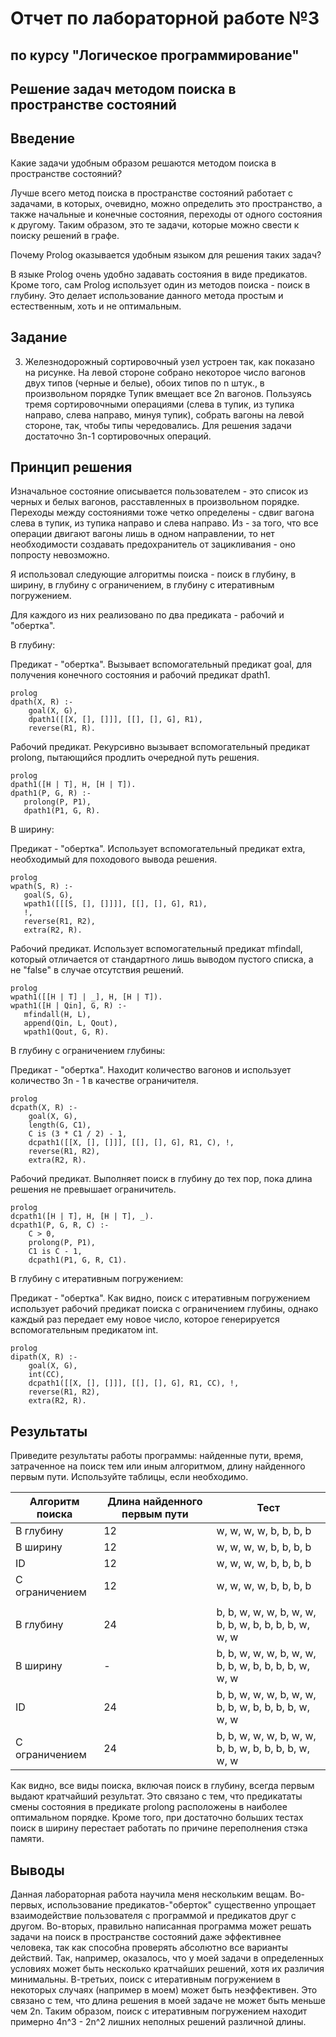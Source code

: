 # Отчет по лабораторной работе №3
## по курсу "Логическое программирование"

## Решение задач методом поиска в пространстве состояний

## Введение

Какие задачи удобным образом решаются методом поиска в пространстве состояний? 

Лучше всего метод поиска в пространстве состояний работает с задачами, в которых, очевидно, можно определить это пространство, а также начальные и конечные состояния, переходы от одного состояния к другому. Таким образом, это те задачи, которые можно свести к поиску решений в графе. 

Почему Prolog оказывается удобным языком для решения таких задач?

В языке Prolog очень удобно задавать состояния в виде предикатов. Кроме того, сам Prolog использует один из методов поиска - поиск в глубину. Это делает использование данного метода простым и естественным, хоть и не оптимальным.

## Задание
3. Железнодорожный сортировочный узел устроен так, как показано на
рисунке. На левой стороне собрано некоторое число вагонов двух типов
(черные и белые), обоих типов по n штук., в произвольном порядке
Тупик вмещает все 2n вагонов. Пользуясь тремя сортировочными
операциями (слева в тупик, из тупика направо, слева направо, минуя
тупик), собрать вагоны на левой стороне, так, чтобы типы чередовались.
Для решения задачи достаточно 3n-1 сортировочных операций.

## Принцип решения

Изначальное состояние описывается пользователем - это список из черных и белых вагонов, расставленных в произвольном порядке. Переходы между состояниями тоже четко определены - сдвиг вагона слева в тупик, из тупика направо и слева направо. Из - за того, что все операции двигают вагоны лишь в одном направлении, то нет необходимости создавать предохранитель от зацикливания - оно попросту невозможно. 

Я использовал следующие алгоритмы поиска - поиск в глубину, в ширину, в глубину с ограничением, в глубину с итеративным погружением.

Для каждого из них реализовано по два предиката - рабочий и "обертка".

В глубину:

Предикат - "обертка". Вызывает вспомогательный предикат goal, для получения конечного состояния и рабочий предикат dpath1.
```
prolog
dpath(X, R) :-
    goal(X, G),
    dpath1([[X, [], []]], [[], [], G], R1),
    reverse(R1, R).
```
 
Рабочий предикат. Рекурсивно вызывает вспомогательный предикат prolong, пытающийся продлить очередной путь решения.
```
prolog
dpath1([H | T], H, [H | T]).
dpath1(P, G, R) :-
   prolong(P, P1),
   dpath1(P1, G, R).
```

В ширину:

Предикат - "обертка". Использует вспомогательный предикат extra, необходимый для походового вывода решения.
```
prolog
wpath(S, R) :-
   goal(S, G),
   wpath1([[[S, [], []]]], [[], [], G], R1),
   !,
   reverse(R1, R2),
   extra(R2, R).
```
 
Рабочий предикат. Использует вспомогательный предикат mfindall, который отличается от стандартного лишь выводом пустого списка, а не "false" в случае отсутствия решений.
```
prolog
wpath1([[H | T] | _], H, [H | T]).
wpath1([H | Qin], G, R) :-
   mfindall(H, L),
   append(Qin, L, Qout),
   wpath1(Qout, G, R).
```

В глубину с ограничением глубины:

Предикат - "обертка". Находит количество вагонов и использует количество 3n - 1 в качестве ограничителя.
```
prolog
dcpath(X, R) :-
    goal(X, G),
    length(G, C1),
    C is (3 * C1 / 2) - 1,
    dcpath1([[X, [], []]], [[], [], G], R1, C), !,
    reverse(R1, R2),
    extra(R2, R).
```
 
Рабочий предикат. Выполняет поиск в глубину до тех пор, пока длина решения не превышает ограничитель.
```
prolog
dcpath1([H | T], H, [H | T], _).
dcpath1(P, G, R, C) :-
    C > 0,
    prolong(P, P1), 
    C1 is C - 1,
    dcpath1(P1, G, R, C1).
```

В глубину с итеративным погружением:

Предикат - "обертка". Как видно, поиск с итеративным погружением использует рабочий предикат поиска с ограничением глубины, однако каждый раз передает ему новое число, которое генерируется вспомогательным предикатом int.
```
prolog
dipath(X, R) :- 
    goal(X, G),
    int(CC),
    dcpath1([[X, [], []]], [[], [], G], R1, CC), !,
    reverse(R1, R2), 
    extra(R2, R).
```
 
## Результаты

Приведите результаты работы программы: найденные пути, время, затраченное на поиск тем или иным алгоритмом, длину найденного первым пути. Используйте таблицы,
если необходимо.

| Алгоритм поиска |  Длина найденного первым пути  |              Тест                 |
|-----------------|--------------------------------|-----------------------------------|
| В глубину       |12|w, w, w, w, b, b, b, b|
| В ширину        |12|w, w, w, w, b, b, b, b|
| ID              |12|w, w, w, w, b, b, b, b|
| С ограничением  |12|w, w, w, w, b, b, b, b|
||||
| В глубину       |24|b, b, w, w, w, b, w, w, b, b, w, b, b, b, b, w, w, w|
| В ширину        |-|b, b, w, w, w, b, w, w, b, b, w, b, b, b, b, w, w, w|
| ID              |24|b, b, w, w, w, b, w, w, b, b, w, b, b, b, b, w, w, w|
| С ограничением  |24|b, b, w, w, w, b, w, w, b, b, w, b, b, b, b, w, w, w|

Как видно, все виды поиска, включая поиск в глубину, всегда первым выдают кратчайший результат. Это связано с тем, что предикататы смены состояния в предикате prolong расположены в наиболее оптимальном порядке. Кроме того, при достаточно больших тестах поиск в ширину перестает работать по причине переполнения стэка памяти.

## Выводы

Данная лабораторная работа научила меня нескольким вещам. Во-первых, использование предикатов-"оберток" существенно упрощает взаимодействие пользователя с программой и предикатов друг с другом. Во-вторых, правильно написанная программа может решать задачи на поиск в пространстве состояний даже эффективнее человека, так как способна проверять абсолютно все варианты действий. Так, например, оказалось, что у моей задачи в определенных условиях может быть несколько кратчайших решений, хотя их различия минимальны. 
В-третьих, поиск с итеративным погружением в некоторых случаях (например в моем) может быть неэффективен. Это связано с тем, что длина решения в моей задаче не может быть меньше чем 2n. Таким образом, поиск с итеративным погружением находит примерно 4n^3 - 2n^2 лишних неполных решений различной длины.



